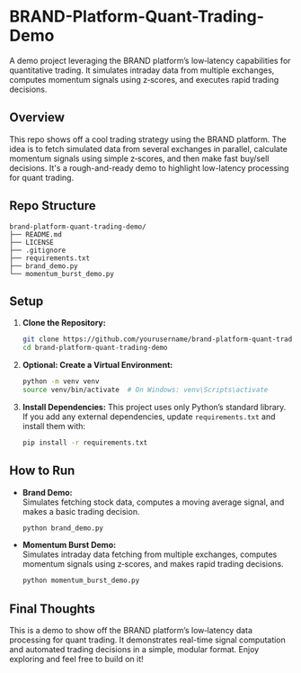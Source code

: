 # BRAND-Platform-Quant-Trading-Demo
A demo project leveraging the BRAND platform’s low‑latency capabilities for quantitative trading. It simulates intraday data from multiple exchanges, computes momentum signals using z‑scores, and executes rapid trading decisions.

## Overview

This repo shows off a cool trading strategy using the BRAND platform. The idea is to fetch simulated data from several exchanges in parallel, calculate momentum signals using simple z‑scores, and then make fast buy/sell decisions. It's a rough-and-ready demo to highlight low-latency processing for quant trading.

## Repo Structure

```
brand-platform-quant-trading-demo/
├── README.md
├── LICENSE
├── .gitignore
├── requirements.txt
├── brand_demo.py
└── momentum_burst_demo.py
```

## Setup

1. **Clone the Repository:**
   ```bash
   git clone https://github.com/yourusername/brand-platform-quant-trading-demo.git
   cd brand-platform-quant-trading-demo
   ```

2. **Optional: Create a Virtual Environment:**
   ```bash
   python -m venv venv
   source venv/bin/activate  # On Windows: venv\Scripts\activate
   ```

3. **Install Dependencies:**
   This project uses only Python’s standard library. If you add any external dependencies, update `requirements.txt` and install them with:
   ```bash
   pip install -r requirements.txt
   ```

## How to Run

- **Brand Demo:**  
  Simulates fetching stock data, computes a moving average signal, and makes a basic trading decision.
  ```bash
  python brand_demo.py
  ```

- **Momentum Burst Demo:**  
  Simulates intraday data fetching from multiple exchanges, computes momentum signals using z‑scores, and makes rapid trading decisions.
  ```bash
  python momentum_burst_demo.py
  ```

## Final Thoughts

This is a demo to show off the BRAND platform’s low‑latency data processing for quant trading. It demonstrates real-time signal computation and automated trading decisions in a simple, modular format. Enjoy exploring and feel free to build on it!
